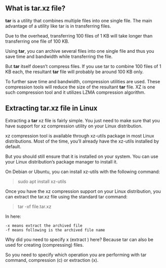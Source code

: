 ## What is tar.xz file?

**tar** is a utility that combines multiple files into one single file. The main advantage of a utility like tar is in transferring files.

Due to the overhead, transferring 100 files of 1 KB will take longer than transferring one file of 100 KB. 

Using **tar**, you can archive several files into one single file and thus you save time and bandwidth while transferring the file.

But **tar** itself doesn’t compress files. If you use tar to combine 100 files of 1 KB each, the resultant **tar** file will probably be around 100 KB only.

To further save time and bandwidth, compression utilities are used. These compression tools will reduce the size of the resultant **tar** file. XZ is one such compression tool and it utilizes LZMA compression algorithm.

## Extracting tar.xz file in Linux

Extracting a **tar** xz file is fairly simple. You just need to make sure that you have support for xz compression utility on your Linux distribution.

xz compression tool is available through xz-utils package in most Linux distributions. Most of the time, you’ll already have the xz-utils installed by default.

But you should still ensure that it is installed on your system. You can use your Linux distribution’s package manager to install it.

On Debian or Ubuntu, you can install xz-utils with the following command:

> sudo apt install xz-utils

Once you have the xz compression support on your Linux distribution, you can extract the tar.xz file using the standard tar command:

> tar -xf file.tar.xz

In here:

    -x means extract the archived file
    -f means following is the archived file name

Why did you need to specify x (extract ) here? Because tar can also be used for creating (compressing) files.

So you need to specify which operation you are performing with tar command, compression (c) or extraction (x).
